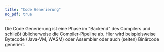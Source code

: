 ```yaml
---
title: "Code Generierung"
no_pdf: true
---
```



Die Code Generierung ist eine Phase im "Backend" des Compilers und schließt
üblicherweise die Compiler-Pipeline ab. Hier wird beispielsweise Bytecode
(Java-VM, WASM) oder Assembler oder auch (selten) Binärcode generiert.
